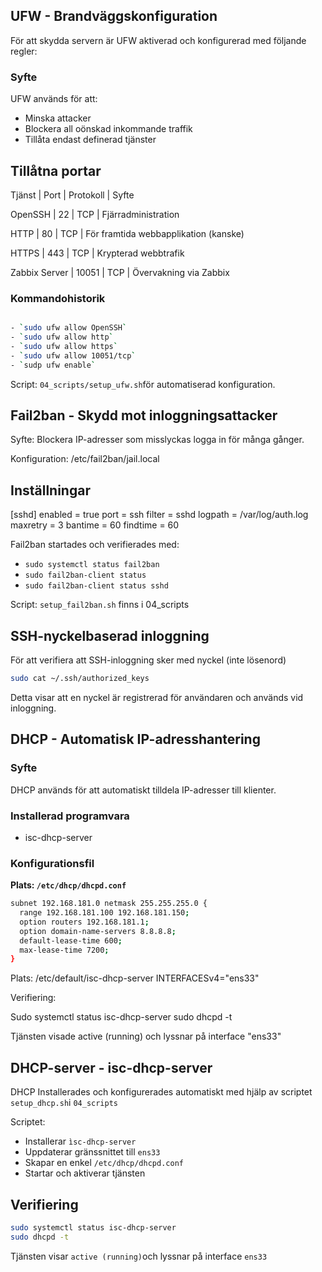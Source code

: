 ## UFW - Brandväggskonfiguration

För att skydda servern är UFW aktiverad och konfigurerad med följande regler:

### Syfte
UFW används för att: 
- Minska attacker
- Blockera all oönskad inkommande traffik
- Tillåta endast definerad tjänster

## Tillåtna portar

Tjänst   |   Port   |   Protokoll   |   Syfte

OpenSSH  |   22     |   TCP         |   Fjärradministration

HTTP     |   80     |   TCP         |   För framtida webbapplikation (kanske)

HTTPS    |   443    |   TCP         |   Krypterad webbtrafik 

Zabbix Server   |  10051  |    TCP  |   Övervakning via Zabbix 


### Kommandohistorik

```bash

- `sudo ufw allow OpenSSH`
- `sudo ufw allow http`
- `sudo ufw allow https`
- `sudo ufw allow 10051/tcp`
- `sudp ufw enable`
```

Script: `04_scripts/setup_ufw.sh`för automatiserad konfiguration. 





## Fail2ban - Skydd mot inloggningsattacker

Syfte: Blockera IP-adresser som misslyckas logga in för många gånger.

Konfiguration: /etc/fail2ban/jail.local

## Inställningar

[sshd]
enabled = true
port = ssh
filter = sshd
logpath = /var/log/auth.log
maxretry = 3
bantime = 60
findtime = 60

Fail2ban startades och verifierades med:
- `sudo systemctl status fail2ban`
- `sudo fail2ban-client status`
- `sudo fail2ban-client status sshd`

Script: `setup_fail2ban.sh` finns i 04_scripts


## SSH-nyckelbaserad inloggning

För att verifiera att SSH-inloggning sker med nyckel (inte lösenord)

```bash
sudo cat ~/.ssh/authorized_keys
```
Detta visar att en nyckel är registrerad för användaren och används vid inloggning.


## DHCP - Automatisk IP-adresshantering

### Syfte
DHCP används för att automatiskt tilldela IP-adresser till klienter.

### Installerad programvara
- isc-dhcp-server

### Konfigurationsfil
**Plats: `/etc/dhcp/dhcpd.conf`**

```bash
subnet 192.168.181.0 netmask 255.255.255.0 {
  range 192.168.181.100 192.168.181.150;
  option routers 192.168.181.1;
  option domain-name-servers 8.8.8.8;
  default-lease-time 600;
  max-lease-time 7200;
}
```

Plats: /etc/default/isc-dhcp-server
INTERFACESv4="ens33"

Verifiering:

Sudo systemctl status isc-dhcp-server
sudo dhcpd -t 

Tjänsten visade active (running) och lyssnar på interface "ens33" 


## DHCP-server - isc-dhcp-server

DHCP Installerades och konfigurerades automatiskt med hjälp av scriptet `setup_dhcp.sh`i `04_scripts`

Scriptet:
- Installerar `ìsc-dhcp-server`
- Uppdaterar gränssnittet till `ens33`
- Skapar en enkel `/etc/dhcp/dhcpd.conf`
- Startar och aktiverar tjänsten

## Verifiering

```bash
sudo systemctl status isc-dhcp-server
sudo dhcpd -t
```
Tjänsten visar `active (running)`och lyssnar på interface `ens33`
